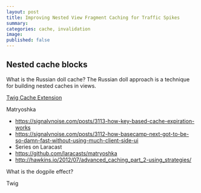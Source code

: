 ```yaml
---
layout: post
title: Improving Nested View Fragment Caching for Traffic Spikes
summary: 
categories: cache, invalidation
image: 
published: false
---
```


## Nested cache blocks

What is the Russian doll cache?
The Russian doll approach is a technique for building nested caches in views.


[Twig Cache Extension](https://github.com/twigphp/twig-cache-extension)

Matryoshka

- https://signalvnoise.com/posts/3113-how-key-based-cache-expiration-works
- https://signalvnoise.com/posts/3112-how-basecamp-next-got-to-be-so-damn-fast-without-using-much-client-side-ui
- Series on Laracast 
- https://github.com/laracasts/matryoshka
- http://hawkins.io/2012/07/advanced_caching_part_2-using_strategies/

What is the dogpile effect?

Twig 

